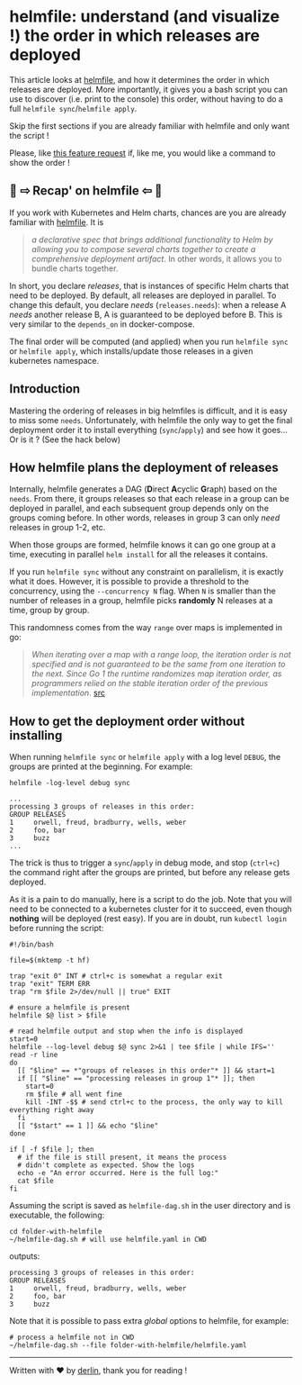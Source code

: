 # helmfile: understand (and visualize !) the order in which releases are deployed

This article looks at [helmfile](https://github.com/roboll/helmfile), and how it determines the order in which releases are deployed. More importantly, it gives you a bash script you can use to discover (i.e. print to the console) this order, without having to do a full `helmfile sync`/`helmfile apply`.

Skip the first sections if you are already familiar with helmfile and only want the script !

Please, like [this feature request](https://github.com/roboll/helmfile/issues/1916) if, like me, you would like a command to show the order !

## 🐙 ⇨ **Recap' on helmfile** ⇦ 🐙

If you work with Kubernetes and Helm charts, chances are you are already familiar with [helmfile](https://github.com/roboll/helmfile). It is

> *a declarative spec that brings additional functionality to Helm by allowing you to compose several charts together to create a comprehensive deployment artifact*. In other words, it allows you to bundle charts together.

In short, you declare *releases*, that is instances of specific Helm charts that need to be deployed. By default, all releases are deployed in parallel. To change this default, you declare *needs* (`releases.needs`): when a release A *needs* another release B, A is guaranteed to be deployed before B. This is very similar to the `depends_on` in docker-compose.

The final order will be computed (and applied) when you run `helmfile sync` or `helmfile apply`, which installs/update those releases in a given kubernetes namespace.

## Introduction

Mastering the ordering of releases in big helmfiles is difficult, and it is easy to miss some `needs`. Unfortunately, with helmfile the only way to get the final deployment order it to install everything (`sync`/`apply`) and see how it goes... Or is it ? (See the hack below)

## How helmfile plans the deployment of releases

Internally, helmfile generates a DAG (**D**irect **A**cyclic **G**raph) based on the `needs`. From there, it groups releases so that each release in a group can be deployed in parallel, and each subsequent group depends only on the groups coming before. In other words, releases in group 3 can only *need* releases in group 1-2, etc.

When those groups are formed, helmfile knows it can go one group at a time, executing in parallel `helm install` for all the releases it contains.

If you run `helmfile sync` without any constraint on parallelism, it is exactly what it does. However, it is possible to provide a threshold to the concurrency, using the `--concurrency N` flag. When `N` is smaller than the number of releases in a group, helmfile picks **randomly** N releases at a time, group by group.

This randomness comes from the way `range` over maps is implemented in go:

> *When iterating over a map with a range loop, the iteration order is not specified and is not guaranteed to be the same from one iteration to the next. Since Go 1 the runtime randomizes map iteration order, as programmers relied on the stable iteration order of the previous implementation*. [src](https://blog.golang.org/go-maps-in-action#TOC_7.)

## How to get the deployment order without installing

When running `helmfile sync` or `helmfile apply` with a log level `DEBUG`, the groups are printed at the beginning. For example:

```plaintext
helmfile -log-level debug sync

...
processing 3 groups of releases in this order:
GROUP RELEASES
1     orwell, freud, bradburry, wells, weber 
2     foo, bar
3     buzz
...
```

The trick is thus to trigger a `sync`/`apply` in debug mode, and stop (`ctrl+c`) the command right after the groups are printed, but before any release gets deployed.

As it is a pain to do manually, here is a script to do the job. Note that you will need to be connected to a kubernetes cluster for it to succeed, even though **nothing** will be deployed (rest easy). If you are in doubt, run `kubectl login` before running the script:

```plaintext
#!/bin/bash

file=$(mktemp -t hf)

trap "exit 0" INT # ctrl+c is somewhat a regular exit
trap "exit" TERM ERR
trap "rm $file 2>/dev/null || true" EXIT

# ensure a helmfile is present
helmfile $@ list > $file

# read helmfile output and stop when the info is displayed
start=0
helmfile --log-level debug $@ sync 2>&1 | tee $file | while IFS='' read -r line
do
  [[ "$line" == *"groups of releases in this order"* ]] && start=1
  if [[ "$line" == "processing releases in group 1"* ]]; then
    start=0
    rm $file # all went fine
    kill -INT -$$ # send ctrl+c to the process, the only way to kill everything right away
  fi
  [[ "$start" == 1 ]] && echo "$line"
done

if [ -f $file ]; then
  # if the file is still present, it means the process
  # didn't complete as expected. Show the logs
  echo -e "An error occurred. Here is the full log:"
  cat $file
fi
```

Assuming the script is saved as `helmfile-dag.sh` in the user directory and is executable, the following:

```plaintext
cd folder-with-helmfile
~/helmfile-dag.sh # will use helmfile.yaml in CWD
```

outputs:

```plaintext
processing 3 groups of releases in this order:
GROUP RELEASES
1     orwell, freud, bradburry, wells, weber 
2     foo, bar
3     buzz
```

Note that it is possible to pass extra *global* options to helmfile, for example:

```plaintext
# process a helmfile not in CWD
~/helmfile-dag.sh --file folder-with-helmfile/helmfile.yaml
```

* * *

Written with ❤ by [derlin](https://github.com/derlin), thank you for reading !